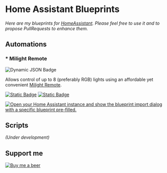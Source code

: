 # Home Assistant Blueprints

*Here are my blueprints for [HomeAssistant](https://www.home-assistant.io/). Please feel free to use it and to propose PullRequests to enhance them.*

## Automations

### * Milight Remote

![Dynamic JSON Badge](https://img.shields.io/badge/dynamic/json?url=https%3A%2F%2Fraw.githubusercontent.com%2Fsoif%2Fhass_blueprints%2Frefs%2Fheads%2Fmaster%2Fblueprints%2Fautomation%2Fmilight_remote%2Finfo.json&query=%24.version&label=Version&color=red)


Allows control of up to 8 (preferably RGB) lights using an affordable yet convenient [Milight Remote](https://www.aliexpress.com/w/wholesale-milight-remote.html).


[![Static Badge](https://img.shields.io/badge/Documentation-blue?style=for-the-badge)](https://github.com/soif/hass_blueprints/tree/master/blueprints/automation/milight_remote) 
[![Static Badge](https://img.shields.io/badge/Forum_Thread-purple?style=for-the-badge)](https://community.home-assistant.io/) 

[![Open your Home Assistant instance and show the blueprint import dialog with a specific blueprint pre-filled.](https://my.home-assistant.io/badges/blueprint_import.svg)](https://my.home-assistant.io/redirect/blueprint_import/?blueprint_url=https%3A%2F%2Fraw.githubusercontent.com%2Fsoif%2Fhass_blueprints%2Frefs%2Fheads%2Fmaster%2Fblueprints%2Fautomation%2Fmilight_remote%2Fmilight_remote.yaml)


## Scripts

*(Under development)*


## Support me

[![Buy me a beer](https://img.buymeacoffee.com/button-api/?text=Buy%20me%20a%20beer&emoji=🍺&slug=soif&button_colour=ff0000&font_colour=ffffff&font_family=Comic&outline_colour=000000&coffee_colour=ffffff)](https://www.buymeacoffee.com/soif)

